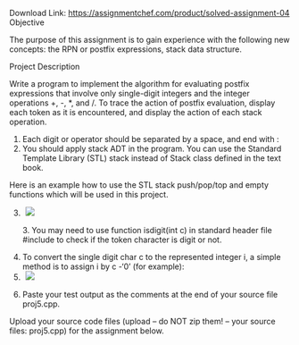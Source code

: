 Download Link: https://assignmentchef.com/product/solved-assignment-04
<br>
Objective

The purpose of this assignment is to gain experience with the following new concepts: the RPN or postfix expressions, stack data structure.

Project Description

Write a program to implement the algorithm for evaluating postfix expressions that involve only single-digit integers and the integer operations +, -, *, and /. To trace the action of postfix evaluation, display each token as it is encountered, and display the action of each stack operation.

<ol>

 <li>Each digit or operator should be separated by a space, and end with :</li>

 <li>You should apply stack ADT in the program. You can use the Standard Template Library (STL) stack instead of Stack class defined in the text book.</li>

</ol>

Here is an example how to use the STL stack push/pop/top and empty functions which will be used in this project.

<ol start="3">

 <li><img decoding="async" data-recalc-dims="1" data-src="https://i0.wp.com/www.ankitcodinghub.com/wp-content/uploads/2017/06/447.png?w=980&amp;ssl=1" class="aligncenter lazyload" src="data:image/gif;base64,R0lGODlhAQABAAAAACH5BAEKAAEALAAAAAABAAEAAAICTAEAOw==">

  <noscript>

   <img decoding="async" class="aligncenter" src="https://i0.wp.com/www.ankitcodinghub.com/wp-content/uploads/2017/06/447.png?w=980&amp;ssl=1" data-recalc-dims="1">

  </noscript>3. You may need to use function isdigit(int c) in standard header file #include to check if the token character is digit or not.</li>

 <li>To convert the single digit char c to the represented integer i, a simple method is to assign i by c -‘0’  (for example):</li>

 <li><img decoding="async" data-recalc-dims="1" data-src="https://i0.wp.com/www.ankitcodinghub.com/wp-content/uploads/2017/06/692.png?w=980&amp;ssl=1" class="lazyload" src="data:image/gif;base64,R0lGODlhAQABAAAAACH5BAEKAAEALAAAAAABAAEAAAICTAEAOw==">

  <noscript>

   <img decoding="async" src="https://i0.wp.com/www.ankitcodinghub.com/wp-content/uploads/2017/06/692.png?w=980&amp;ssl=1" data-recalc-dims="1">

  </noscript></li>

 <li>Paste your test output as the comments at the end of your source file proj5.cpp.</li>

</ol>

Upload your source code files (upload – do NOT zip them! – your source files: proj5.cpp) for the assignment below.

<h2></h2>